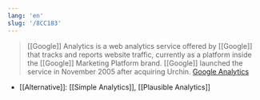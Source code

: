 ```yaml
---
lang: 'en'
slug: '/8CC183'
---
```


> [[Google]] Analytics is a web analytics service offered by [[Google]] that tracks and reports website traffic, currently as a platform inside the [[Google]] Marketing Platform brand. [[Google]] launched the service in November 2005 after acquiring Urchin. [Google Analytics](https://en.wikipedia.org/wiki/Google_Analytics)

- [[Alternative]]: [[Simple Analytics]], [[Plausible Analytics]]
